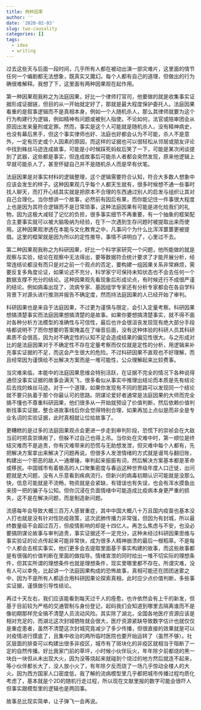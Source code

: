```yaml
---
title: 两种因果
author: ''
date: '2020-02-03'
slug: two-causality
categories: []
tags:
  - idea
  - writing
---
```


过去这些天与后面一段时间，几乎所有人都在被动出演一部灾难片，这里面的情节任何一个编剧都无法想象，既真实又魔幻。每个人都有自己的道理，但做出的行为确很难解释。我想了下，这里面有两种因果观在起作用。

第一种因果观我称之为法庭因果，好比一个律师打官司，他要做的就是收集事实证据形成证据链，但目的从一开始就定好了，那就是最大程度保护委托人。法庭因果看重的是叙事逻辑而不是真相本身，例如一个人随机杀人，那么其律师就要为这个行为构建行为逻辑，例如精神有问题或被别人指使。不论如何，法官或陪审团会从原因出发来量刑或定罪。然而，事实是这个人可能就是随机杀人，没有精神病史，也没有幕后黑手，但这个事实律师也好、法庭也好都会认为不可能，杀人不是意外，一定有历史或个人因素的原因，而这样的证据也可以很轻松从邻居或朋友评论中找到蛛丝马迹连成故事，可能是小时候踩死蚂蚁后笑了一下，可能是某次闲谈提到了武器，这些都是事实，但连成故事后可能杀人者都会突然发现，原来他逻辑上早就可能杀人了，甚至怀疑自己并不是随机杀人而是早有伏笔。

法庭因果是对事实材料的逻辑整理，这个逻辑需要符合认知，符合大多数人想象中应该会发生的样子。这种因果观几乎每个人都天生就有，很多时候想不通一些事时找人聊天，而打开心结其实就是把原本不合理的东西通过别人的启发与组织让其对自己合理化。当你想讲一个故事，必然前有因后有果，而你能记住一件事很大程度上也是因为其符合逻辑而不是日常琐事，这种法庭因果有可能是进化给我们的礼物，因为这极大减轻了记忆的负担，很多事实细节不再重要，有一个抽象的框架配合主要事实就可以被大脑吸纳为经验，在下一次遇到生存问题时被提取出来而使用。这种因果观渗透在本能与文化教育之中，凡事问个为什么比浑浑噩噩更被提倡。这里的框架就是因为所以的定性推导，事情不讲明白了，心里过不去。

第二种因果观我称之为科研因果，好比一个科学家研究一个问题，他所能做的就是观察与实验，结论在观察中无法得出，要等数据符合统计要求了才能开展分析，经常连结论都没有而只是对之前一个观点的否定，要构建一组因果关系非常麻烦，需要反复多角度论证，如果论述不充分，科学家宁可保持未知状态也不会去任何一个数据支撑不充分的结论。这种因果观先看现象后形成论点，有时候还行不成很严谨的结论。例如病毒出现了，流病专家、基因组学专家还有分析专家都会在各自学科背景下对源头进行推测并报告不确定度，然而持法庭因果的人已经开始了审判。

科研因果也是来自于法庭因果，不过更为谨慎与限定，会引入定量考察。科研因果想搞清楚事实而法庭因果想搞清楚的是故事。如果你要想搞清楚事实，就不得不面对各种分析方法模型的准确性与可信性，最后也许会很沮丧发现现有绝大部分手段啥都说明不了而你想要的答案掩盖在了噪音后面，没有这种体验的科研人员其科研素质不会很高，因为对不确定性的认知不足会造成结果的偏见性很大。与之形成对比的是法庭因果对于不确定性不存在定量考察而仅仅就是定性的分析，用逻辑来补充事实证据的不足，而这会产生很大的危险。不过科研因果不直观也不好理解，而且经常因为谨慎给不出解决方案而是一堆可能性，公众理解起来比较费事。

当灾难来临，本能中的法庭因果思维会特别活跃，在证据不完全的情况下各种说得通但没事实证据的故事会满天飞，很多看似从事实中推理出结论而本质是先有结论后去找的蛛丝马迹。对于一个道理，如果你发现有不同的思路可以发现同一个结论就不要只执着于那个你最认可的思路。阴谋论爱好者通常是法庭因果的大师而完全搞不懂也不尊重科研因果，他们很多从一开始就预设了价值判断，然后依赖价值判断找事实证据，整合进故事线后你会觉得特别合理，如果再加上点似是而非全是专业名词的实验证据，此时真相就让位给故事了。

更糟糕的是过多的法庭因果观点会更进一步走到审判阶段，恐慌下的崇祯会在大敌当前时把袁崇焕剐了，但躲不过自己也得上吊。当你处在灾难中时，第一顺位是终结灾难而不是追责，你有灾难带来的恐慌与无助想发泄，但灾难中每个人都有，先把解决方案拿出来解决了问题再说。但很多人发泄情绪的方式就是谩骂与翻旧账，构建出一个邪恶的敌人一通爆锤，审判起来振振有词，然后解决方案基本都是革命或移民。中国城市有着极高的人口聚集密度与春运这种世界级年度人口迁徙，出问题就是大问题，没有人乐意看到疾病流行。但新兴的病毒初期认识可能就是没那么快，信息可能就是不流畅，物资就是会紧缺，有错误也有失误，也会有浑水摸鱼出来捞一把的骗子与公知。但你沉浸在负面情绪中可能造成比疫病本身更严重的损失，这不是在解决问题，而是制造新问题。

流感每年会导致大概三百万人感冒重症，其中中国大概八十万且国内疫苗也基本没人打也就是没有针对性防疫政策，这次武肺传播力非常强，但因为有封城，所以最终数量级不会超过百万，但疫情影响的却是十四亿人。再怎么焦虑与不安，也没必要搞阴谋论故事与审判追责，事实证据还不一定充分，这种未经过科研因果思维与事实验证的论点传起来可能非常快，成为很多人精神崩溃的最后一根稻草。不是每个人都会去核实事实，他们更多会去提取里面基于事实构建的故事，而这些故事都是有很强的价值判断在里面的做指导。情绪宣泄的同时给出一堆不切实际的理想条件，但其实所谓的理想条件也就是理想条件，现实里哪里都不存在。所谓灾难，没有人可以幸免，比起讲一个法庭因果构成的恐怖故事，真相可能还在团团迷雾之中，因为不是所有人都适合用科研因果论探索真相，此时应少点价值判断，多些事实证据，谨慎做引导性结论。

再过十天左右，我们应该能看到每天过千人的痊愈，也许依然会有上千的新发，但基于目前较为严格的交通管制与身份登记，起码我们会知道到哪里去隔离谁而不是像初期那样完全搞不清楚人员流动风险。其实除了湖北，全国各地医疗资源应该是相对充足的，而湖北这次封城牺牲就会很大，医疗资源紧缺导致数字估计也就仅仅是重症患者，虽然不清楚这次封城究竟减少了多少传播，但很直接的效果就是可以对疫情进行摸底了，且集中收治的两所临时医院也要开始运转了（虽然不够）。社区层面的排查可以构建出很多非疫区，城市有了斑块化的非疫区就相当于阻断了一定的自然传播。好比我家门前的草坪，小时候小伙伴玩火，年年除夕前都烧的黑一块白一块但从未出现大火，因为没等烧起来就碰到个烧过的地方然后就连不起来，等小伙伴都长大了，没人放小火了，有年除夕反而烧了一场几乎惊动全楼人的大火。因为西方国家人口密度低，我了解的流病模型里几乎都把城市传播过程均质化考虑了，基本就是个2D的随机行走过程，所以现在文献里报的数字可能会很吓人但事实跟模型里的逻辑也是两回事。

故事总比现实简单，让子弹飞一会再说。

